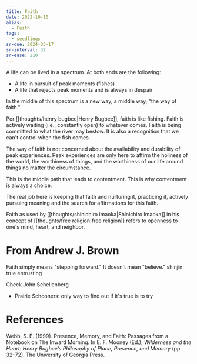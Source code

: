 ```yaml
---
title: Faith
date: 2022-10-10
alias:
  - Faith
tags:
  - seedlings
sr-due: 2024-03-17
sr-interval: 32
sr-ease: 210
---
```

A life can be lived in a spectrum. At both ends are the following:
- A life in pursuit of peak moments (fishes)
- A life that rejects peak moments and is always in despair

In the middle of this spectrum is a new way, a middle way, "the way of faith."

Per [[thoughts/henry bugbee|Henry Bugbee]], faith is like fishing. Faith is actively waiting (i.e., constantly open) to whatever comes. Faith is being committed to what the river may bestow. It is also a recognition that we can't control when the fish comes.

The way of faith is not concerned about the availability and durability of peak experiences. Peak experiences are only here to affirm the holiness of the world, the worthiness of things, and the worthiness of our life around things no matter the circumstance.

This is the middle path that leads to contentment. This is why contentment is always a choice.

The real job here is keeping that faith and nurturing it, practicing it, actively pursuing meaning and the search for affirmations for this faith.

Faith as used by [[thoughts/shinichiro imaoka|Shinichiro Imaoka]] in his concept of [[thoughts/free religion|free religion]] refers to openness to one's mind, heart, and neighbor.

# From Andrew J. Brown

Faith simply means "stepping forward." It doesn't mean "believe."
shinjin: true entrusting

Check John Schellenberg
- Prairie Schooners: only way to find out if it's true is to try

# References

Webb, S. E. (1999). Presence, Memory, and Faith: Passages from a Notebook on The Inward Morning. In E. F. Mooney (Ed.), _Wilderness and the Heart: Henry Bugbee’s Philosophy of Place, Presence, and Memory_ (pp. 32–72). The University of Georgia Press.